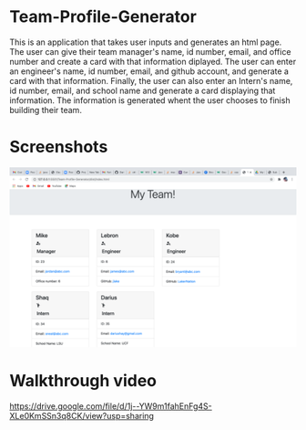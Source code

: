 # Team-Profile-Generator

This is an application that takes user inputs and generates an html page. The user can give their team manager's name, id number, email, and office number and create a card with that information diplayed. The user can enter an engineer's name, id number, email, and github account, and generate a card with that information. Finally, the user can also enter an Intern's name, id number, email, and school name and generate a card displaying that information. The information is generated whent the user chooses to finish building their team. 

# Screenshots

![displayed app](src-helper-code/screen.png)

# Walkthrough video

https://drive.google.com/file/d/1j--YW9m1fahEnFg4S-XLe0KmSSn3q8CK/view?usp=sharing 